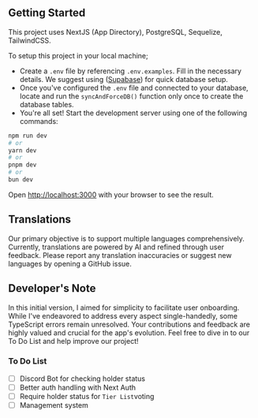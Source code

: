 ## Getting Started

This project uses NextJS (App Directory), PostgreSQL, Sequelize, TailwindCSS.

To setup this project in your local machine;

- Create a `.env` file by referencing `.env.examples`. Fill in the necessary details. We suggest using ([Supabase](https://supabase.com)) for quick database setup.
- Once you've configured the `.env` file and connected to your database, locate and run the `syncAndForceDB()` function only once to create the database tables.
- You're all set! Start the development server using one of the following commands:

```bash
npm run dev
# or
yarn dev
# or
pnpm dev
# or
bun dev
```

Open [http://localhost:3000](http://localhost:3000) with your browser to see the result.

## Translations

Our primary objective is to support multiple languages comprehensively. Currently, translations are powered by AI and refined through user feedback. Please report any translation inaccuracies or suggest new languages by opening a GitHub issue.

## Developer's Note

In this initial version, I aimed for simplicity to facilitate user onboarding. While I've endeavored to address every aspect single-handedly, some TypeScript errors remain unresolved. Your contributions and feedback are highly valued and crucial for the app's evolution. Feel free to dive in to our To Do List and help improve our project!


### To Do List

- [ ] Discord Bot for checking holder status
- [ ] Better auth handling with Next Auth
- [ ] Require holder status for `Tier List`voting
- [ ] Management system